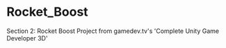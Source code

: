 # Rocket_Boost
Section 2: Rocket Boost Project from gamedev.tv's 'Complete Unity Game Developer 3D'
